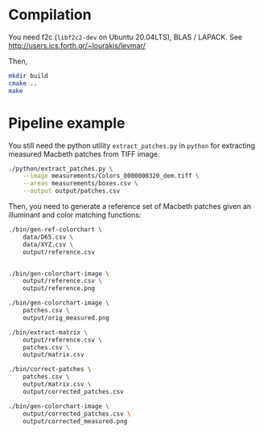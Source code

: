 # Compilation

You need f2c (`libf2c2-dev` on Ubuntu 20.04LTS), BLAS / LAPACK. See http://users.ics.forth.gr/~lourakis/levmar/

Then,

```bash
mkdir build
cmake ..
make
```

# Pipeline example

You still need the python utility `extract_patches.py` in `python` for extracting measured Macbeth patches from TIFF image.

```bash
./python/extract_patches.py \
    --image measurements/Colors_0000000320_dem.tiff \
    --areas measurements/boxes.csv \
    --output output/patches.csv
```

Then, you need to generate a reference set of Macbeth patches given an illuminant and color matching functions:

```bash
./bin/gen-ref-colorchart \
    data/D65.csv \
    data/XYZ.csv \
    output/reference.csv
```

```bash

./bin/gen-colorchart-image \
    output/reference.csv \
    output/reference.png

./bin/gen-colorchart-image \
    patches.csv \
    output/orig_measured.png

./bin/extract-matrix \
    output/reference.csv \
    patches.csv \
    output/matrix.csv

./bin/correct-patches \
    patches.csv \
    output/matrix.csv \
    output/corrected_patches.csv

./bin/gen-colorchart-image \
    output/corrected_patches.csv \
    output/corrected_measured.png
```

